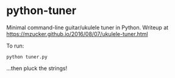 # python-tuner
Minimal command-line guitar/ukulele tuner in Python. 
Writeup at <https://mzucker.github.io/2016/08/07/ukulele-tuner.html>

To run:

    python tuner.py

...then pluck the strings!
